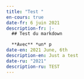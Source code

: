 ```yaml
---
title: "Test "
en-cours: true
date-fr: 6 juin 2021
description-fr: |-
  ## Test du markdown

  **Avec** *un* p
date-en: 2021 June, 6th
description-en: Just a test
date-ru: "2021"
description-ru: TEST
---
```

